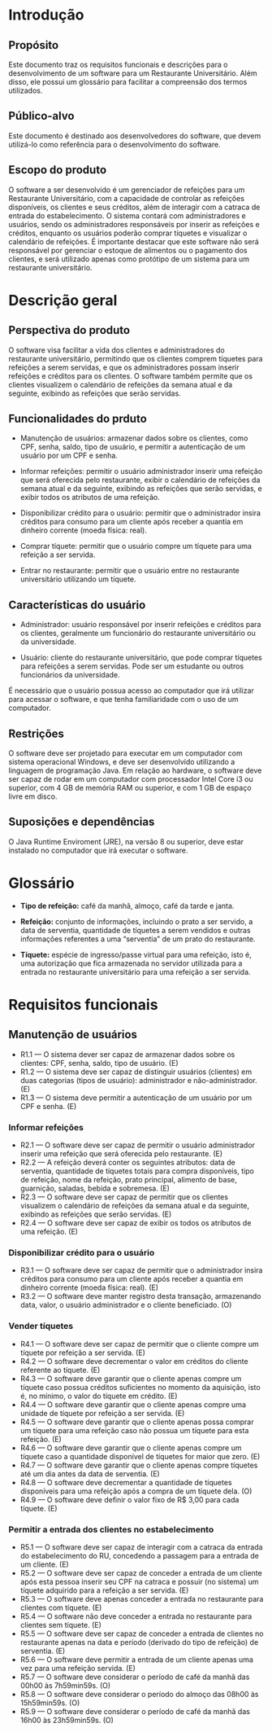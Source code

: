 
# Introdução

## Propósito

Este documento traz os requisitos funcionais e descrições para o desenvolvimento de um software para um  Restaurante Universitário. Além disso, ele possui um glossário para facilitar a compreensão dos termos utilizados.

## Público-alvo

Este documento é destinado aos desenvolvedores do software, que devem utilizá-lo como referência para o desenvolvimento do software.

## Escopo do produto

O software a ser desenvolvido é um gerenciador de refeições para um Restaurante Universitário, com a capacidade de controlar as refeições disponíveis, os clientes e seus créditos, além de interagir com a catraca de entrada do estabelecimento. O sistema contará com administradores e usuários, sendo os administradores responsáveis por inserir as refeições e créditos, enquanto os usuários poderão comprar tíquetes e visualizar o calendário de refeições. É importante destacar que este software não será responsável por gerenciar o estoque de alimentos ou o pagamento dos clientes, e será utilizado apenas como protótipo de um sistema para um restaurante universitário.

# Descrição geral

## Perspectiva do produto

O software visa facilitar a vida dos clientes e administradores do restaurante universitário, permitindo que os clientes comprem tíquetes para refeições a serem servidas, e que os administradores possam inserir refeições e créditos para os clientes. O software também permite que os clientes visualizem o calendário de refeições da semana atual e da seguinte, exibindo as refeições que serão servidas.

## Funcionalidades do prduto

- Manutenção de usuários: armazenar dados sobre os clientes, como CPF, senha, saldo, tipo de usuário, e permitir a autenticação de um usuário por um CPF e senha.

- Informar refeições: permitir o usuário administrador inserir uma refeição que será oferecida pelo restaurante, exibir o calendário de refeições da semana atual e da seguinte, exibindo as refeições que serão servidas, e exibir todos os atributos de uma refeição.

- Disponibilizar crédito para o usuário: permitir que o administrador insira créditos para consumo para um cliente após receber a quantia em dinheiro corrente (moeda física: real).

- Comprar tíquete: permitir que o usuário compre um tíquete para uma refeição a ser servida.

- Entrar no restaurante: permitir que o usuário entre no restaurante universitário utilizando um tíquete.

## Características do usuário

- Administrador: usuário responsável por inserir refeições e créditos para os clientes, geralmente um funcionário do restaurante universitário ou da universidade.

- Usuário: cliente do restaurante universitário, que pode comprar tíquetes para refeições a serem servidas. Pode ser um estudante ou outros funcionários da universidade.

É necessário que o usuário possua acesso ao computador que irá utilizar para acessar o software, e que tenha familiaridade com o uso de um computador.

## Restrições

O software deve ser projetado para executar em um computador com sistema operacional Windows, e deve ser desenvolvido utilizando a linguagem de programação Java.
Em relação ao hardware, o software deve ser capaz de rodar em um computador com processador Intel Core i3 ou superior, com 4 GB de memória RAM ou superior, e com 1 GB de espaço livre em disco.

## Suposições e dependências

O Java Runtime Enviroment (JRE), na versão 8 ou superior, deve estar instalado no computador que irá executar o software.

# Glossário

- **Tipo de refeição:** café da manhã, almoço, café da tarde e janta.

- **Refeição:** conjunto de informações, incluindo o prato a ser servido, a data de serventia, quantidade de tíquetes a serem vendidos e outras informações referentes a uma “serventia” de um prato do restaurante.

- **Tíquete:** espécie de ingresso/passe virtual para uma refeição, isto é, uma autorização que fica armazenada no servidor utilizada para a entrada no restaurante universitário para uma refeição a ser servida.

# Requisitos funcionais

## Manutenção de usuários

- R1.1 — O sistema dever ser capaz de armazenar dados sobre os clientes: CPF, senha, saldo, tipo de usuário. (E)
- R1.2 — O sistema deve ser capaz de distinguir usuários (clientes) em duas categorias (tipos de usuário): administrador e não-administrador. (E)
- R1.3 — O sistema deve permitir a autenticação de um usuário por um CPF e senha. (E)

### Informar refeições

- R2.1 — O software deve ser capaz de permitir o usuário administrador inserir uma refeição que será oferecida pelo restaurante. (E)
- R2.2 — A refeição deverá conter os seguintes atributos: data de serventia, quantidade de tíquetes totais para compra disponíveis, tipo de refeição, nome da refeição, prato principal, alimento de base, guarnição, saladas, bebida e sobremesa. (E)
- R2.3 — O software deve ser capaz de permitir que os clientes visualizem o calendário de refeições da semana atual e da seguinte, exibindo as refeições que serão servidas. (E)
- R2.4 — O software deve ser capaz de exibir os todos os atributos de uma refeição. (E)

### Disponibilizar crédito para o usuário

- R3.1 — O software deve ser capaz de permitir que o administrador insira créditos para consumo para um cliente após receber a quantia em dinheiro corrente (moeda física: real). (E)
- R3.2 — O software deve manter registro desta transação, armazenando data, valor, o usuário administrador e o cliente beneficiado. (O)

### Vender tíquetes

- R4.1 — O software deve ser capaz de permitir que o cliente compre um tíquete por refeição a ser servida. (E)
- R4.2 — O software deve decrementar o valor em créditos do cliente referente ao tíquete. (E)
- R4.3 — O software deve garantir que o cliente apenas compre um tíquete caso possua créditos suficientes no momento da aquisição, isto é, no mínimo, o valor do tíquete em crédito. (E)
- R4.4 — O software deve garantir que o cliente apenas compre uma unidade de tíquete por refeição a ser servida. (E)
- R4.5 — O software deve garantir que o cliente apenas possa comprar um tíquete para uma refeição caso não possua um tíquete para esta refeição. (E)
- R4.6 — O software deve garantir que o cliente apenas compre um tíquete caso a quantidade disponível de tíquetes for maior que zero. (E)
- R4.7 — O software deve garantir que o cliente apenas compre tíquetes até um dia antes da data de serventia. (E)
- R4.8 — O software deve decrementar a quantidade de tíquetes disponíveis para uma refeição após a compra de um tíquete dela. (O)
- R4.9 — O software deve definir o valor fixo de R$ 3,00 para cada tíquete. (E)

### Permitir a entrada dos clientes no estabelecimento

- R5.1 — O software deve ser capaz de interagir com a catraca da entrada do estabelecimento do RU, concedendo a passagem para a entrada de um cliente. (E)
- R5.2 — O software deve ser capaz de conceder a entrada de um cliente após esta pessoa inserir seu CPF na catraca e possuir (no sistema) um tíquete adquirido para a refeição a ser servida. (E)
- R5.3 — O software deve apenas conceder a entrada no restaurante para clientes com tíquete. (E)
- R5.4 — O software não deve conceder a entrada no restaurante para clientes sem tíquete. (E)
- R5.5 — O software deve ser capaz de conceder a entrada de clientes no restaurante apenas na data e período (derivado do tipo de refeição) de serventia. (E)
- R5.6 — O software deve permitir a entrada de um cliente apenas uma vez para uma refeição servida. (E)
- R5.7 — O software deve considerar o período de café da manhã das 00h00 às 7h59min59s. (O)
- R5.8 — O software deve considerar o período do almoço das 08h00 às 15h59min59s. (O)
- R5.9 — O software deve considerar o período de café da manhã das 16h00 às 23h59min59s. (O)
